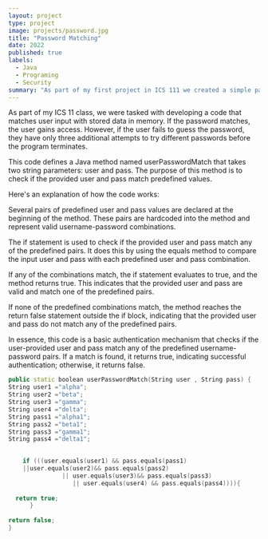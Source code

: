 ```yaml
---
layout: project
type: project
image: projects/password.jpg
title: "Password Matching"
date: 2022
published: true
labels:
  - Java
  - Programing
  - Security
summary: "As part of my first project in ICS 111 we created a simple password check code."
---
```


As part of my ICS 11 class, we were tasked with developing a code that matches user input with stored data in memory. If the password matches, the user gains access. However, if the user fails to guess the password, they have only three additional attempts to try different passwords before the program terminates.

This code defines a Java method named userPasswordMatch that takes two string parameters: user and pass. The purpose of this method is to check if the provided user and pass match predefined values.

Here's an explanation of how the code works:

Several pairs of predefined user and pass values are declared at the beginning of the method. These pairs are hardcoded into the method and represent valid username-password combinations.

The if statement is used to check if the provided user and pass match any of the predefined pairs. It does this by using the equals method to compare the input user and pass with each predefined user and pass combination.

If any of the combinations match, the if statement evaluates to true, and the method returns true. This indicates that the provided user and pass are valid and match one of the predefined pairs.

If none of the predefined combinations match, the method reaches the return false statement outside the if block, indicating that the provided user and pass do not match any of the predefined pairs.

In essence, this code is a basic authentication mechanism that checks if the user-provided user and pass match any of the predefined username-password pairs. If a match is found, it returns true, indicating successful authentication; otherwise, it returns false.

```cpp
public static boolean userPasswordMatch(String user , String pass) {
String user1 ="alpha";
String user2 ="beta";
String user3 ="gamma";
String user4 ="delta";
String pass1 ="alpha1";
String pass2 ="beta1";
String pass3 ="gamma1";
String pass4 ="delta1";

 
    if (((user.equals(user1) && pass.equals(pass1)
    ||user.equals(user2)&& pass.equals(pass2)
               || user.equals(user3)&& pass.equals(pass3)
                  || user.equals(user4) && pass.equals(pass4)))){
   
  return true;
      }
   
return false;
}

```
